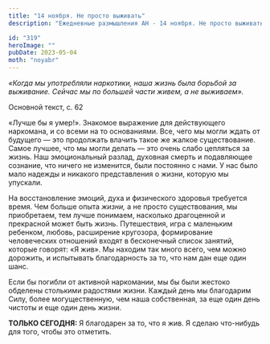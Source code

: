 ```yaml
---
title: "14 ноября. Не просто выживать"
description: "Ежедневные размышления АН - 14 ноября. Не просто выживать"

id: "319"
heroImage: ""
pubDate: 2023-05-04
moth: "noyabr"
---
```


_«Когда мы употребляли наркотики, наша жизнь была борьбой за выживание. Сейчас
мы по большей части живем, а не выживаем»._

Основной текст, с. 62

«Лучше бы я умер!». Знакомое выражение для действующего наркомана, и со всеми
на то основаниями. Все, чего мы могли ждать от будущего — это продолжать
влачить такое же жалкое существование. Самое лучшее, что мы могли делать — это
очень слабо цепляться за жизнь. Наш эмоциональный разлад, духовная смерть и
подавляющее сознание, что ничего не изменится, были постоянно с нами. У нас
было мало надежды и никакого представления о жизни, которую мы упускали.

На восстановление эмоций, духа и физического здоровья требуется время. Чем
больше опыта _жизни,_ а не просто существования, мы приобретаем, тем лучше
понимаем, насколько драгоценной и прекрасной может быть жизнь. Путешествия,
игра с маленьким ребенком, любовь, расширение кругозора, формирование
человеческих отношений входят в бесконечный список занятий, которые говорят:
«Я жив». Мы находим так много всего, чем можно дорожить, и испытывать
благодарность за то, что нам дан еще один шанс.

Если бы погибли от активной наркомании, мы бы были жестоко обделены столькими
радостями жизни. Каждый день мы благодарим Силу, более могущественную, чем
наша собственная, за еще один день чистоты и еще один день жизни.

**ТОЛЬКО СЕГОДНЯ:** Я благодарен за то, что я жив. Я сделаю что-нибудь для
того, чтобы это отметить.
